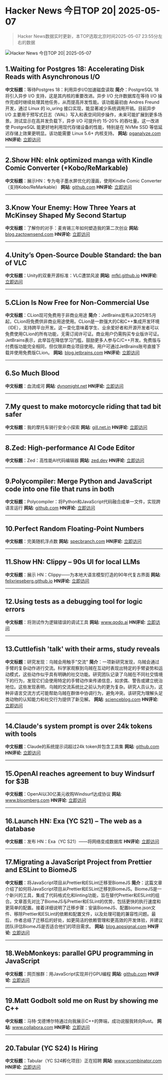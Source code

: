 # Hacker News 今日TOP 20| 2025-05-07

> Hacker News数据实时更新，本TOP选取北京时间2025-05-07 23:55分左右的数据

![Hacker News 今日TOP 20| 2025-05-07](https://img.chuhaix.com/2024/0910_imageFile-1665440404179-628424718_1725901191.png)

## 1.Waiting for Postgres 18: Accelerating Disk Reads with Asynchronous I/O
**中文标题**：等待Postgres 18：利用异步I/O加速磁盘读取
**简介**：PostgreSQL 18 将引入异步 I/O 支持，这是其内核的重要改进。异步 I/O 允许数据库在等待 I/O 操作完成时继续处理其他任务，从而提高并发性能。该功能最初由 Andres Freund 开发，通过 Linux 的 io_uring 接口实现，能显著减少系统调用开销。目前异步 I/O 主要用于预写式日志（WAL）写入和表空间同步操作，未来可能扩展到更多场景。测试显示在高并发负载下，异步 I/O 可提升约 15-20% 的吞吐量。这一改进使 PostgreSQL 能更好地利用现代存储设备的性能，特别是在 NVMe SSD 等低延迟存储上效果更明显。该功能需要 Linux 5.6+ 内核支持。
**网站**:  <a href='https://pganalyze.com/blog/postgres-18-async-io' target='_blank' rel='nofollow'>pganalyze.com</a>
**HN评论**:  <a href='https://news.ycombinator.com/item?id=43916577&utm_source=www.chuhaix.com' target='_blank' rel='nofollow'>立即访问</a>

---

## 2.Show HN: eInk optimized manga with Kindle Comic Converter (+Kobo/ReMarkable)
**中文标题**：展示HN：专为电子墨水屏优化的漫画，使用Kindle Comic Converter（支持Kobo/ReMarkable）
**网站**:  <a href='https://github.com/ciromattia/kcc' target='_blank' rel='nofollow'>github.com</a>
**HN评论**:  <a href='https://news.ycombinator.com/item?id=43916956&utm_source=www.chuhaix.com' target='_blank' rel='nofollow'>立即访问</a>

---

## 3.Know Your Enemy: How Three Years at McKinsey Shaped My Second Startup
**中文标题**：了解你的对手：麦肯锡三年如何塑造我的第二次创业
**网站**:  <a href='https://blog.zactownsend.com/know-your-enemy-how-three-years-at-mckinsey-shaped-my-second-startup' target='_blank' rel='nofollow'>blog.zactownsend.com</a>
**HN评论**:  <a href='https://news.ycombinator.com/item?id=43886604&utm_source=www.chuhaix.com' target='_blank' rel='nofollow'>立即访问</a>

---

## 4.Unity’s Open-Source Double Standard: the ban of VLC
**中文标题**：Unity的双重开源标准：VLC遭禁风波
**网站**:  <a href='https://mfkl.github.io/2024/01/10/unity-double-oss-standards.html' target='_blank' rel='nofollow'>mfkl.github.io</a>
**HN评论**:  <a href='https://news.ycombinator.com/item?id=43914832&utm_source=www.chuhaix.com' target='_blank' rel='nofollow'>立即访问</a>

---

## 5.CLion Is Now Free for Non-Commercial Use
**中文标题**：CLion现可免费用于非商业用途
**简介**：JetBrains宣布从2025年5月起，CLion将免费供非商业用途使用。CLion是一款强大的C和C++集成开发环境（IDE），支持跨平台开发。这一变化意味着学生、业余爱好者和开源开发者可以免费使用CLion的所有功能，无需订阅许可证。商业用户仍需购买专业版许可证。JetBrains表示，此举旨在降低学习门槛，鼓励更多人参与C/C++开发。免费版与付费版功能完全相同，但仅限非商业项目使用。用户可通过JetBrains账号直接下载并使用免费版CLion。
**网站**:  <a href='https://blog.jetbrains.com/clion/2025/05/clion-is-now-free-for-non-commercial-use/' target='_blank' rel='nofollow'>blog.jetbrains.com</a>
**HN评论**:  <a href='https://news.ycombinator.com/item?id=43914705&utm_source=www.chuhaix.com' target='_blank' rel='nofollow'>立即访问</a>

---

## 6.So Much Blood
**中文标题**：血流成河
**网站**:  <a href='https://dynomight.net/blood/' target='_blank' rel='nofollow'>dynomight.net</a>
**HN评论**:  <a href='https://news.ycombinator.com/item?id=43913751&utm_source=www.chuhaix.com' target='_blank' rel='nofollow'>立即访问</a>

---

## 7.My quest to make motorcycle riding that tad bit safer
**中文标题**：我的摩托车骑行安全小探索
**网站**:  <a href='https://gill.net.in/posts/my-quest-to-make-motorcycle-riding-safer/' target='_blank' rel='nofollow'>gill.net.in</a>
**HN评论**:  <a href='https://news.ycombinator.com/item?id=43914235&utm_source=www.chuhaix.com' target='_blank' rel='nofollow'>立即访问</a>

---

## 8.Zed: High-performance AI Code Editor
**中文标题**：Zed：高性能AI代码编辑器
**网站**:  <a href='https://zed.dev/blog/fastest-ai-code-editor' target='_blank' rel='nofollow'>zed.dev</a>
**HN评论**:  <a href='https://news.ycombinator.com/item?id=43912844&utm_source=www.chuhaix.com' target='_blank' rel='nofollow'>立即访问</a>

---

## 9.Polycompiler: Merge Python and JavaScript code into one file that runs in both
**中文标题**：Polycompiler：将Python和JavaScript代码融合成单一文件，实现跨语言运行
**网站**:  <a href='https://github.com/EvanZhouDev/polycompiler' target='_blank' rel='nofollow'>github.com</a>
**HN评论**:  <a href='https://news.ycombinator.com/item?id=43884245&utm_source=www.chuhaix.com' target='_blank' rel='nofollow'>立即访问</a>

---

## 10.Perfect Random Floating-Point Numbers
**中文标题**：完美随机浮点数
**网站**:  <a href='https://specbranch.com/posts/fp-rand/' target='_blank' rel='nofollow'>specbranch.com</a>
**HN评论**:  <a href='https://news.ycombinator.com/item?id=43887068&utm_source=www.chuhaix.com' target='_blank' rel='nofollow'>立即访问</a>

---

## 11.Show HN: Clippy – 90s UI for local LLMs
**中文标题**：展示 HN：Clippy——为本地大语言模型打造的90年代复古界面
**网站**:  <a href='https://felixrieseberg.github.io/clippy/' target='_blank' rel='nofollow'>felixrieseberg.github.io</a>
**HN评论**:  <a href='https://news.ycombinator.com/item?id=43905942&utm_source=www.chuhaix.com' target='_blank' rel='nofollow'>立即访问</a>

---

## 12.Using tests as a debugging tool for logic errors
**中文标题**：将测试作为逻辑错误的调试工具
**网站**:  <a href='https://www.qodo.ai/blog/java-unit-testing-how-to-use-tests-as-a-debugging-tool-for-logic-errors/' target='_blank' rel='nofollow'>www.qodo.ai</a>
**HN评论**:  <a href='https://news.ycombinator.com/item?id=43914784&utm_source=www.chuhaix.com' target='_blank' rel='nofollow'>立即访问</a>

---

## 13.Cuttlefish 'talk' with their arms, study reveals
**中文标题**：研究发现：乌贼会用触手"交流"
**简介**：一项新研究发现，乌贼会通过手臂的复杂动作进行交流。科学家观察到乌贼在互动时表现出特定的手臂姿势和运动模式，这些动作似乎具有明确的社交功能。研究团队记录了乌贼在不同社交情境下的行为，发现它们会使用特定的手臂动作来传递信息，如求偶、警告或建立统治地位。这些发现表明，乌贼的交流系统比之前认为的更为复杂。研究人员认为，这种非语言交流方式可能帮助乌贼在群体中协调行为，避免冲突。该研究为理解头足类动物的认知能力和社交行为提供了新见解。
**网站**:  <a href='https://scienceblog.com/wildscience/2025/05/06/cuttlefish-talk-with-their-arms-study-reveals/' target='_blank' rel='nofollow'>scienceblog.com</a>
**HN评论**:  <a href='https://news.ycombinator.com/item?id=43904478&utm_source=www.chuhaix.com' target='_blank' rel='nofollow'>立即访问</a>

---

## 14.Claude's system prompt is over 24k tokens with tools
**中文标题**：Claude的系统提示词超过24k token并包含工具集
**网站**:  <a href='https://github.com/asgeirtj/system_prompts_leaks/blob/main/claude.txt' target='_blank' rel='nofollow'>github.com</a>
**HN评论**:  <a href='https://news.ycombinator.com/item?id=43909409&utm_source=www.chuhaix.com' target='_blank' rel='nofollow'>立即访问</a>

---

## 15.OpenAI reaches agreement to buy Windsurf for $3B
**中文标题**：OpenAI以30亿美元收购Windsurf达成协议
**网站**:  <a href='https://www.bloomberg.com/news/articles/2025-05-06/openai-reaches-agreement-to-buy-startup-windsurf-for-3-billion' target='_blank' rel='nofollow'>www.bloomberg.com</a>
**HN评论**:  <a href='https://news.ycombinator.com/item?id=43900877&utm_source=www.chuhaix.com' target='_blank' rel='nofollow'>立即访问</a>

---

## 16.Launch HN: Exa (YC S21) – The web as a database
**中文标题**：发布 HN：Exa（YC S21）——将网络变成数据库
**HN评论**:  <a href='https://news.ycombinator.com/item?id=43906841&utm_source=www.chuhaix.com' target='_blank' rel='nofollow'>立即访问</a>

---

## 17.Migrating a JavaScript Project from Prettier and ESLint to BiomeJS
**中文标题**：将JavaScript项目从Prettier和ESLint迁移至BiomeJS
**简介**：这篇文章介绍了如何将JavaScript项目从Prettier和ESLint迁移到BiomeJS。BiomeJS是一个新兴的工具，集成了代码格式化和linting功能，旨在替代Prettier和ESLint的组合。文章首先对比了BiomeJS与Prettier和ESLint的优势，包括更快的执行速度和更简单的配置。接着详细说明了迁移步骤：安装BiomeJS、配置biome.json文件、移除Prettier和ESLint的依赖和配置文件，以及处理可能的兼容性问题。最后，作者总结了迁移后的好处，如更简洁的依赖管理和更高效的开发体验，并建议团队评估BiomeJS是否适合他们的项目需求。
**网站**:  <a href='https://blog.appsignal.com/2025/05/07/migrating-a-javascript-project-from-prettier-and-eslint-to-biomejs.html' target='_blank' rel='nofollow'>blog.appsignal.com</a>
**HN评论**:  <a href='https://news.ycombinator.com/item?id=43913950&utm_source=www.chuhaix.com' target='_blank' rel='nofollow'>立即访问</a>

---

## 18.WebMonkeys: parallel GPU programming in JavaScript
**中文标题**：网页猴群：用JavaScript实现并行GPU编程
**网站**:  <a href='https://github.com/VictorTaelin/WebMonkeys' target='_blank' rel='nofollow'>github.com</a>
**HN评论**:  <a href='https://news.ycombinator.com/item?id=43887874&utm_source=www.chuhaix.com' target='_blank' rel='nofollow'>立即访问</a>

---

## 19.Matt Godbolt sold me on Rust by showing me C++
**中文标题**：马特·戈德博尔特通过向我展示C++的弊端，成功说服我转向Rust。
**网站**:  <a href='https://www.collabora.com/news-and-blog/blog/2025/05/06/matt-godbolt-sold-me-on-rust-by-showing-me-c-plus-plus/' target='_blank' rel='nofollow'>www.collabora.com</a>
**HN评论**:  <a href='https://news.ycombinator.com/item?id=43907820&utm_source=www.chuhaix.com' target='_blank' rel='nofollow'>立即访问</a>

---

## 20.Tabular (YC S24) Is Hiring
**中文标题**：Tabular（YC S24孵化项目）正在招聘
**网站**:  <a href='https://www.ycombinator.com/companies/tabular/jobs/7V7rXlS-founding-engineer' target='_blank' rel='nofollow'>www.ycombinator.com</a>
**HN评论**:  <a href='https://news.ycombinator.com/item?id=43912944&utm_source=www.chuhaix.com' target='_blank' rel='nofollow'>立即访问</a>

---


